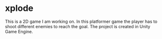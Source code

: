 # xplode
This is a 2D game I am working on. In this platformer game the player has to shoot different enemies to reach the goal. The project is created in Unity Game Engine.
